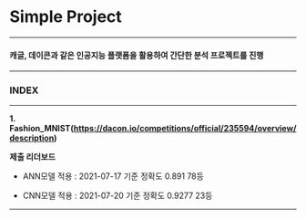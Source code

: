 # Simple Project

***

#### 캐글, 데이콘과 같은 인공지능 플랫폼을 활용하여 간단한 분석 프로젝트를 진행
***

### INDEX

***

**1. Fashion_MNIST(https://dacon.io/competitions/official/235594/overview/description)**

**제출 리더보드**
- ANN모델 적용 : 2021-07-17 기준 정확도 0.891 78등

- CNN모델 적용 : 2021-07-20 기준 정확도 0.9277 23등


***
